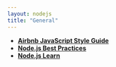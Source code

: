 ```yaml
---
layout: nodejs
title: "General"
---
```

- **[Airbnb JavaScript Style Guide](https://github.com/airbnb/javascript)**
- **[Node.js Best Practices](https://github.com/i0natan/nodebestpractices)**
- **[Node.js Learn](https://nodejs.dev/en/learn/)**
